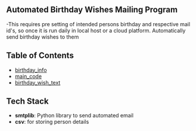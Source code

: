 ## Automated Birthday Wishes Mailing Program
-This requires pre setting of intended persons birthday and respective mail id's, so once it is run daily in local host or a cloud platform. Automatically send birthday wishes to them

## Table of Contents
- [birthday_info](#birthday.csv)
- [main_code](#main.py)
- [birthday_wish_text](#qut.txt)

## Tech Stack
- **smtplib**: Python library to send automated email
- **csv**: for storing person details
